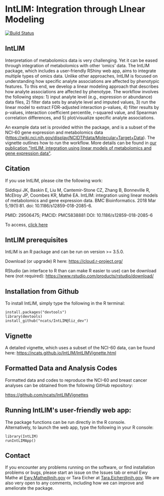 # IntLIM:  Integration through LInear Modeling
[![Build Status](https://travis-ci.org/ncats/IntLIM.svg?branch=liz_dev)](https://travis-ci.org/ncats/IntLIM)

## IntLIM

Interpretation of metabolomics data is very challenging.  Yet it can be eased through integration of metabolomics with other ‘omics’ data. The IntLIM package, which includes a user-friendly RShiny web app, aims to integrate multiple types of omics data.  Unlike other approaches, IntLIM is focused on understanding how specific analyte associations are affected by phenotypic features.  To this end, we develop a linear modeling approach that describes how analyte associations are affected by phenotype.  The workflow involves the following steps: 1) input analyte level (e.g., expression or abundance) data files, 2) filter data sets by analyte level and imputed values, 3) run the linear model to extract FDR-adjusted interaction p-values, 4) filter results by p-values, interaction coefficient percentile, r-squared value, and Spearman correlation differences, and 5) plot/visualize specific analyte associations. 

An example data set is provided within the package, and is a subset of the NCI-60 gene expression and metabolomics data (https://wiki.nci.nih.gov/display/NCIDTPdata/Molecular+Target+Data).  The vignette outlines how to run the workflow. More details can be found in <a href="https://bmcbioinformatics.biomedcentral.com/articles/10.1186/s12859-018-2085-6" target="_blank"> our publication "IntLIM: integration using linear models of metabolomics and gene expression data"</a>.

## Citation
If you use IntLIM, please cite the following work:

Siddiqui JK, Baskin E, Liu M, Cantemir-Stone CZ, Zhang B, Bonneville R, McElroy JP, Coombes KR, Mathé EA. IntLIM: integration using linear models of metabolomics and gene expression data. BMC Bioinformatics. 2018 Mar 5;19(1):81. doi: 10.1186/s12859-018-2085-6.

PMID: 29506475; PMCID: PMC5838881 DOI: 10.1186/s12859-018-2085-6

To access, [click here](https://www.ncbi.nlm.nih.gov/pmc/articles/PMC5838881/)


## IntLIM prerequisites

IntLIM is an R package and can be run on version >= 3.5.0. 

Download (or upgrade) R here: https://cloud.r-project.org/

RStudio (an interface to R than can make R easier to use) can be download here (not required): https://www.rstudio.com/products/rstudio/download/

## Installation from Github

To install IntLIM, simply type the following in the R terminal:

```
install.packages("devtools")
library(devtools)
install_github("ncats/IntLIM@liz_dev")
```
## Vignette

A detailed vignette, which uses a subset of the NCI-60 data, can be found here:
https://ncats.github.io/IntLIM/IntLIMVignette.html

## Formatted Data and Analysis Codes

Formatted data and codes to reproduce the NCI-60 and breast cancer analyses can be obtained from the following GitHub repository:

https://github.com/ncats/IntLIMVignettes


## Running IntLIM's user-friendly web app:

The package functions can be run directly in the R console.  
Alternatively, to launch the web app, type the following in your R console:

```
library(IntLIM)
runIntLIMApp()
```

## Contact

If you encounter any problems running on the software, or find installation problems or bugs, please start an issue on the Issues tab or email Ewy Mathe at Ewy.Mathe@nih.gov or Tara Eicher at Tara.Eicher@nih.gov.  We are also very open to any comments, including how we can improve and ameliorate the package.
